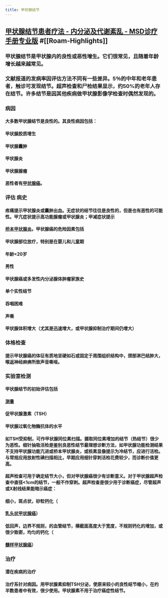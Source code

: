 ```yaml
---
title: 甲状腺结节
---
```


## [甲状腺结节患者疗法 - 内分泌及代谢紊乱 - MSD诊疗手册专业版](https://www.msdmanuals.com/zh/professional/endocrine-and-metabolic-disorders/thyroid-disorders/approach-to-the-patient-with-a-thyroid-nodule) #[[Roam-Highlights]]
### 甲状腺结节是甲状腺内的良性或恶性增生。它们很常见，且随着年龄增长越来越常见。

### 文献报道的发病率因评估方法不同有一些差异。5％的中年和老年患者，触诊可发现结节。超声检查和尸检结果显示，约50%的老年人存在结节。许多结节是因其他疾病做甲状腺影像学检查时偶然发现的。

### 病因
#### 大多数甲状腺结节是良性的。其良性病因包括：

#### 甲状腺胶质增生

#### 甲状腺囊肿

#### 甲状腺炎

#### 甲状腺腺瘤

#### **恶性者有[甲状腺癌](https://www.msdmanuals.com/zh/professional/endocrine-and-metabolic-disorders/thyroid-disorders/thyroid-cancers)。**

### 评估 病史
#### 疼痛提示甲状腺炎或囊肿出血。无症状的结节往往是良性的，但是也有恶性的可能性。甲亢症状提示高功能腺瘤或甲状腺炎；甲减症状提示

#### [桥本甲状腺炎](https://www.msdmanuals.com/zh/professional/endocrine-and-metabolic-disorders/thyroid-disorders/hashimoto-thyroiditis)。甲状腺癌的危险因素包括

#### 甲状腺部位放疗，特别是在婴儿和儿童期

#### 年龄<20岁

#### 男性

#### 甲状腺癌或多发性内分泌腺体肿瘤家族史

#### 单个实性结节

#### 吞咽困难

#### 声嘶

#### 甲状腺体积增大（尤其是迅速增大，或甲状腺抑制治疗期间仍增大）

### 体格检查
#### 提示甲状腺癌的体征有质地坚硬如石或固定于周围组织结构中，颈部淋巴结肿大，喉返神经麻痹所致声音嘶哑。

### 实验室检测
#### 甲状腺结节的初始评估包括

#### [测量](https://www.msdmanuals.com/zh/professional/endocrine-and-metabolic-disorders/thyroid-disorders/overview-of-thyroid-function#v981266_zh)

#### 促甲状腺激素（TSH）

#### 甲状腺过氧化物酶抗体的水平

#### 如TSH受抑制，可作甲状腺同位素扫描。摄取同位素增加的结节（热结节）很少为恶性。细针抽吸活检是鉴别良恶性结节最理想诊断方法，如甲状腺功能检测结果不支持甲状腺功能亢进或桥本甲状腺炎，或核素显像提示为冷结节，应进行活检。与常规应用放射性碘扫描相比，早期应用细针穿刺活检花费较少，而诊断价值更高。

#### 超声检查可用于确定结节大小，但对甲状腺癌很少有诊断意义。对于甲状腺超声检查中直径<1cm的结节，一般不作穿刺。超声检查是很少用于诊断癌症，尽管超声或X射线结果能暗示癌症：

#### 细小，斑点状，砂粒钙化（

#### [乳头状甲状腺癌](https://www.msdmanuals.com/zh/professional/endocrine-and-metabolic-disorders/thyroid-disorders/thyroid-cancers#v27306789_zh)）

#### 低回声，边界不规则，的血管结节，横截面高度大于宽度，不规则钙化的增加，或很少致密，均匀的钙化（

#### [髓样甲状腺癌](https://www.msdmanuals.com/zh/professional/endocrine-and-metabolic-disorders/thyroid-disorders/thyroid-cancers#v27306815_zh)）

### 治疗
#### 潜在疾病的治疗

#### 治疗系针对病因。用甲状腺素抑制TSH分泌，使原来较小的良性结节缩小，在约半数患者中有效，很少使用。甲状腺素不用于治疗癌症性结节。
